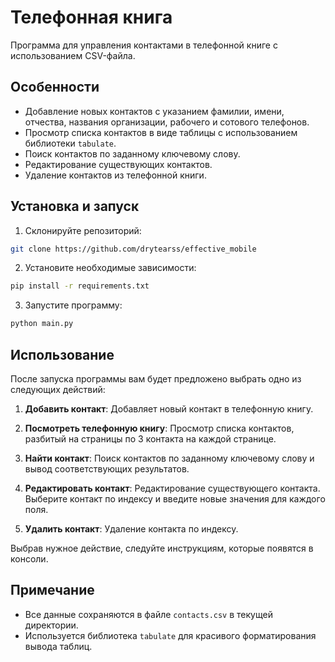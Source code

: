 # Телефонная книга

Программа для управления контактами в телефонной книге с использованием CSV-файла.

## Особенности

- Добавление новых контактов с указанием фамилии, имени, отчества, названия организации, рабочего и сотового телефонов.
- Просмотр списка контактов в виде таблицы с использованием библиотеки `tabulate`.
- Поиск контактов по заданному ключевому слову.
- Редактирование существующих контактов.
- Удаление контактов из телефонной книги.

## Установка и запуск

1. Склонируйте репозиторий:

```bash
git clone https://github.com/drytearss/effective_mobile
```

2. Установите необходимые зависимости:

```bash
pip install -r requirements.txt
```

3. Запустите программу:

```bash
python main.py
```

## Использование

После запуска программы вам будет предложено выбрать одно из следующих действий:

1. **Добавить контакт**: Добавляет новый контакт в телефонную книгу.

2. **Посмотреть телефонную книгу**: Просмотр списка контактов, разбитый на страницы по 3 контакта на каждой странице.

3. **Найти контакт**: Поиск контактов по заданному ключевому слову и вывод соответствующих результатов.

4. **Редактировать контакт**: Редактирование существующего контакта. Выберите контакт по индексу и введите новые значения для каждого поля.

5. **Удалить контакт**: Удаление контакта по индексу.

Выбрав нужное действие, следуйте инструкциям, которые появятся в консоли.

## Примечание

- Все данные сохраняются в файле `contacts.csv` в текущей директории.
- Используется библиотека `tabulate` для красивого форматирования вывода таблиц.
